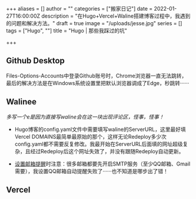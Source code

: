 +++
aliases = []
author = ""
categories = ["搬家日记"]
date = 2022-01-27T16:00:00Z
description = "在Hugo+Vercel+Waline搭建博客过程中，我遇到的问题和解决方法。"
draft = true
image = "/uploads/jesse.jpg"
series = []
tags = ["Hugo", ""]
title = "Hugo | 那些我踩过的坑"

+++
## Github Desktop

Files-Options-Accounts中登录Github账号时，Chrome浏览器一直无法跳转，最后的解决方法是在Windows系统设置里把默认浏览器调成了Edge，秒跳转······

## Walinee

_多写一个e是因为直接写waline会在这一块出现评论区，怪事，怪事！_

* Hugo博客的config.yaml文件中需要填写waline的ServerURL，这里最好填Vercel DOMAINS最简单最原始的那个，这样无论Redeploy多少次config.yaml都不需要反复修改。我最开始在ServerURL后面填的网址超级复杂，且经过Redeploy后这个网址失效了，并没有跟随Redeploy自动更新。


* [设置邮箱提醒]()时注意：很多邮箱都要先开启SMTP服务（至少QQ邮箱、Gmail需要），我设置QQ邮箱自动提醒失败了······也不知道是哪步出了错！

## Vercel

## 